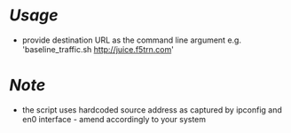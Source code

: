 # *Usage*
* provide destination URL as the command line argument e.g. 'baseline_traffic.sh http://juice.f5trn.com'

# *Note*
* the script uses hardcoded source address as captured by ipconfig and en0 interface - amend accordingly to your system
